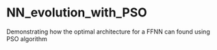 # NN_evolution_with_PSO
Demonstrating how the optimal architecture for a FFNN can found using PSO algorithm
